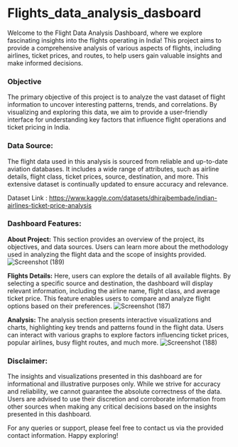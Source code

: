 # Flights_data_analysis_dasboard

Welcome to the Flight Data Analysis Dashboard, where we explore fascinating insights into the flights operating in India! This project aims to provide a comprehensive analysis of various aspects of flights, including airlines, ticket prices, and routes, to help users gain valuable insights and make informed decisions.

### Objective
The primary objective of this project is to analyze the vast dataset of flight information to uncover interesting patterns, trends, and correlations. By visualizing and exploring this data, we aim to provide a user-friendly interface for understanding key factors that influence flight operations and ticket pricing in India.

### Data Source:
The flight data used in this analysis is sourced from reliable and up-to-date aviation databases. It includes a wide range of attributes, such as airline details, flight class, ticket prices, source, destination, and more. This extensive dataset is continually updated to ensure accuracy and relevance.

Dataset Link : https://www.kaggle.com/datasets/dhirajbembade/indian-airlines-ticket-price-analysis


### Dashboard Features:

**About Project:** This section provides an overview of the project, its objectives, and data sources. Users can learn more about the methodology used in analyzing the flight data and the scope of insights provided.
![Screenshot (189)](https://github.com/akashnalla7/Flights_dataanalysis_dasboard/assets/103554828/eaa73830-40af-4285-a193-082fc1851c9c)


**Flights Details:** Here, users can explore the details of all available flights. By selecting a specific source and destination, the dashboard will display relevant information, including the airline name, flight class, and average ticket price. This feature enables users to compare and analyze flight options based on their preferences.
![Screenshot (187)](https://github.com/akashnalla7/Flights_dataanalysis_dasboard/assets/103554828/b456ea09-40ad-4a72-b181-6a0abd60b950)


**Analysis:** The analysis section presents interactive visualizations and charts, highlighting key trends and patterns found in the flight data. Users can interact with various graphs to explore factors influencing ticket prices, popular airlines, busy flight routes, and much more.
![Screenshot (188)](https://github.com/akashnalla7/Flights_dataanalysis_dasboard/assets/103554828/0f9fed6e-85f1-4f2d-a957-705a24ce973f)


### Disclaimer:
The insights and visualizations presented in this dashboard are for informational and illustrative purposes only. While we strive for accuracy and reliability, we cannot guarantee the absolute correctness of the data. Users are advised to use their discretion and corroborate information from other sources when making any critical decisions based on the insights presented in this dashboard.

For any queries or support, please feel free to contact us via the provided contact information. Happy exploring!
